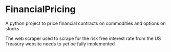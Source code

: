 # FinancialPricing
A python project to price financial contracts on commodities and options on stocks

The web scraper used to scrape for the risk free interest rate from the US Treasury website needs to yet be fully implemented 

